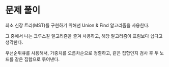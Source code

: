 # 문제 풀이
최소 신장 트리(MST)를 구현하기 위해선 Union & Find 알고리즘을 사용한다.

그 중에서 나는 크루스칼 알고리즘을 즐겨 사용하고, 해당 알고리즘이 프림보다 쉽다고 생각한다.

우선순위큐를 사용해서, 가중치를 오름차순으로 정렬하고, 같은 집합인지 검사 후 두 노드를 같은 집합으로 묶어낸다.
